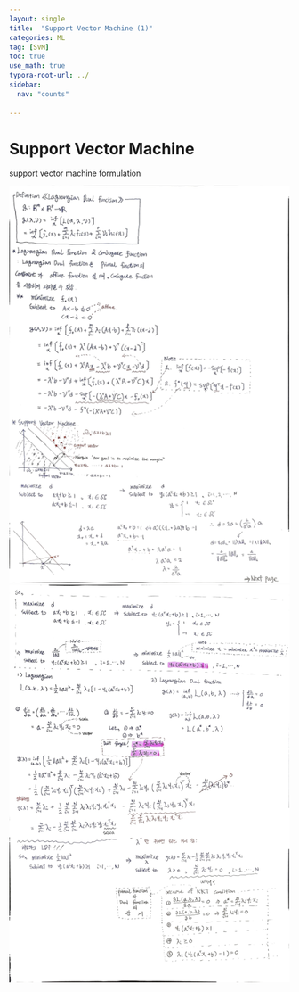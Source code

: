 ```yaml
---
layout: single
title:  "Support Vector Machine (1)"
categories: ML
tag: [SVM]
toc: true
use_math: true
typora-root-url: ../
sidebar:
  nav: "counts"

---
```


# Support Vector Machine

support vector machine formulation

<img src="./images/2023-09-20-Support_Vector_Machine/svm_1-5228119.jpg" alt="svm_1" />

<img src="./images/2023-09-20-Support_Vector_Machine/svm_2.jpg" alt="svm_2" />
